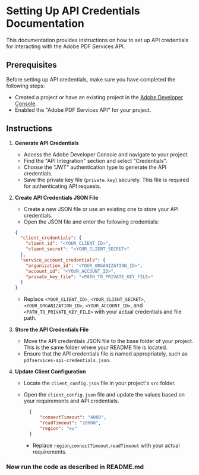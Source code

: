 # Setting Up API Credentials Documentation

This documentation provides instructions on how to set up API credentials for interacting with the Adobe PDF Services API.

## Prerequisites
Before setting up API credentials, make sure you have completed the following steps:
- Created a project or have an existing project in the [Adobe Developer Console](https://console.adobe.io/).
- Enabled the "Adobe PDF Services API" for your project.

## Instructions

1. **Generate API Credentials**
   - Access the Adobe Developer Console and navigate to your project.
   - Find the "API Integration" section and select "Credentials".
   - Choose the "JWT" authentication type to generate the API credentials.
   - Save the private key file (`private.key`) securely. This file is required for authenticating API requests.

2. **Create API Credentials JSON File**
   - Create a new JSON file or use an existing one to store your API credentials.
   - Open the JSON file and enter the following credentials:

   ```json
   {
     "client_credentials": {
       "client_id": "<YOUR_CLIENT_ID>",
       "client_secret": "<YOUR_CLIENT_SECRET>"
     },
     "service_account_credentials": {
       "organization_id": "<YOUR_ORGANIZATION_ID>",
       "account_id": "<YOUR_ACCOUNT_ID>",
       "private_key_file": "<PATH_TO_PRIVATE_KEY_FILE>"
     }
   }
   ```

   - Replace `<YOUR_CLIENT_ID>`, `<YOUR_CLIENT_SECRET>`, `<YOUR_ORGANIZATION_ID>`, `<YOUR_ACCOUNT_ID>`, and `<PATH_TO_PRIVATE_KEY_FILE>` with your actual credentials and file path.

3. **Store the API Credentials File**
   - Move the API credentials JSON file to the base folder of your project. This is the same folder where your README file is located.
   - Ensure that the API credentials file is named appropriately, such as `pdfservices-api-credentials.json`.

4. **Update Client Configuration**
   - Locate the `client_config.json` file in your project's `src` folder.
   - Open the `client_config.json` file and update the values based on your requirements and API credentials.

      ```json
        {  
            "connectTimeout": "4000",
            "readTimeout": "20000",
            "region": "eu"
        }
      ```

      - Replace `region`,`connectTimeout`,`readTimeout` with your actual requirements.

### Now run the code as described in README.md
